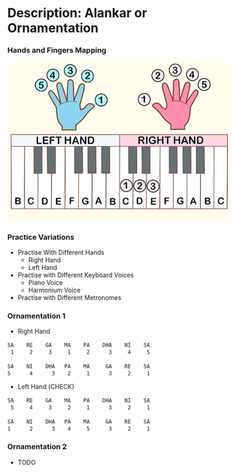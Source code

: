 # Description: Alankar or Ornamentation

### Hands and Fingers Mapping
![](images/fingers-to-key-mapping.jpg)

### Practice Variations
* Practise With Different Hands
    - Right Hand
    - Left Hand
* Practise with Different Keyboard Voices
    - Piano Voice
    - Harmonium Voice
* Practise with Different Metronomes

### Ornamentation 1
* Right Hand
```
SA    RE    GA    MA    PA    DHA    NI    SA
 1     2     3     1     2      3     4     5

SA    NI    DHA   PA    MA     GA    RE    SA
5      4      3    2     1      3     2     1
```
* Left Hand (CHECK)
```
SA    RE    GA    MA    PA    DHA    NI    SA
 5     4     3     2     1      3     2     1

SA    NI    DHA   PA    MA     GA    RE    SA
1      2      3    4     5      3     2     1
```

### Ornamentation 2
* TODO
